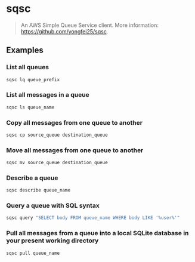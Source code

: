 # sqsc

> An AWS Simple Queue Service client. More information: <https://github.com/yongfei25/sqsc>.

## Examples

### List all queues

```bash
sqsc lq queue_prefix
```

### List all messages in a queue

```bash
sqsc ls queue_name
```

### Copy all messages from one queue to another

```bash
sqsc cp source_queue destination_queue
```

### Move all messages from one queue to another

```bash
sqsc mv source_queue destination_queue
```

### Describe a queue

```bash
sqsc describe queue_name
```

### Query a queue with SQL syntax

```bash
sqsc query "SELECT body FROM queue_name WHERE body LIKE '%user%'"
```

### Pull all messages from a queue into a local SQLite database in your present working directory

```bash
sqsc pull queue_name
```
